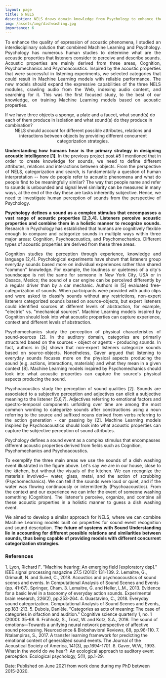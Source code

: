 ```yaml
---
layout: page
title: 6 NELS
description: NELS draws domain knowledge from Psychology to enhance the quality of expression of acoustic phenomena.
img: /assets/img/dishwashing.jpg
importance: 6
---
```


<p align="justify"> To enhance the quality of expression of acoustic phenomena, I studied an interdisciplinary solution that combined Machine Learning and Psychology. Psychology has numerous human studies to determine what are the acoustic properties that listeners consider to perceive and describe sounds. Acoustic properties are mainly derived from three areas, Cognition, Psychomechanics and Psychoacoustics. Inspired by the acoustic properties that were successful in listening experiments, we selected categories that could result in Machine Learning models with reliable performance. The new models should expand the expressive capabilities of the three NELS modules, crawling audio from the Web, indexing audio content, and searching for it. This was the first focused study, to the best of our knowledge, on training Machine Learning models based on acoustic properties. </p>

<div class="row">
    <div class="col-sm mt-3 mt-md-0">
        <img class="img-fluid rounded z-depth-1" src="{{ '/assets/img/lim_knowledge.png' | relative_url }}" alt="" title="example image"/>
    </div>
</div>    
<div class="caption">
    If we have three objects a sponge, a plate and a faucet, what sound(s) do each of them produce in isolation and what sound(s) do they produce in combination?   
</div>

<center>
<div class="row">
    <div class="col-sm mt-3 mt-md-0">
        <img class="img-fluid rounded z-depth-1" src="{{ '/assets/img/dishwashing.jpg' | relative_url }}" alt="" title="example image"/>
    </div>
</div>    
<div class="caption">
    NELS should account for different possible attributes, relations and interactions between objects by providing different concurrent categorization strategies.    
</div>
</center>

<p align="justify"><b>Understanding how humans hear is the primary strategy in designing acoustic intelligence [1]</b>. In the previous <a href="https://bmartin1.github.io/projects/5_project/"> project post #5</a> I mentioned that in order to create knowledge for sounds, we need to define different attributes, relations and interactions between objects. From the perspective of NELS, categorization and search, is fundamentally a question of human interpretation -- how do people refer to acoustic phenomena and what do people find to be meaningfully similar? The way that people name and refer to sounds is unbounded and signal level similarity can be measured in many ways, at the end of the day these are tasks inherently subjective. Hence, we need to investigate human perception of sounds from the perspective of Psychology. </p>

<p align="justify"> <b>Psychology defines a sound as a complex stimulus that encompasses a vast range of acoustic properties [2,3,4]. Listeners perceive acoustic properties and combine them in a holistic manner to recognize sounds.</b> Research in Psychology has established that humans are cognitively flexible enough to compare and categorize sounds in multiple ways within three major areas: Cognition, Psychoacoustics, and Psychomechanics. Different types of acoustic properties are derived from these three areas. </p>

<p align="justify"> Cognition studies the perception through experience, knowledge and language [2,4]. Psychological experiments have shown that listeners group everyday sounds based more on individual experiences rather than shared "common" knowledge. For example, the loudness or quietness of a city's soundscape is not the same for someone in New York City, USA or in Oaxaca, Mexico; the sound of a car engine can be perceived differently by a regular driver than by a car mechanic. Authors in [5] evaluated free-categorization of sounds. When participants were provided with audio clips and were asked to classify sounds without any restrictions, non-expert listeners categorized sounds based on source-objects, but expert listeners could identified sources at different levels of abstraction, for example, "electric" vs. "mechanical sources". Machine Learning models inspired by Cognition should look into what acoustic properties can capture experience, context and different levels of abstraction.</p>

<p align="justify">Psychomechanics study the perception of physical characteristics of sound-sources [2]. In the auditory domain, categories are primarily structured based on the sources - object or agents - producing sounds. In fact, authors in [5] shown that non-expert listeners categorize sounds based on source-objects. Nonetheless, Gaver argued that listening to everyday sounds focuses more on the physical aspects producing the sound (e.g. actions, interactions, materials) and what they mean in a given context [8]. Machine Learning models inspired by Psychomechanics should look into what acoustic properties can capture the source's physical aspects producing the sound.</p>

<p align="justify">Psychoacoustics study the perception of sound qualities [2]. Sounds are associated to a subjective perception and adjectives can elicit a subjective meaning to the listener [5,6,7]. Adjectives referring to emotional factors and spectro-temporal components unfolding over time are among the most common wording to categorize sounds after constructions using a noun referring to the source and suffixed nouns derived from verbs referring to the action generation - car passing by [2]. Machine Learning models inspired by Psychoacoustics should look into what acoustic properties can capture the subjective perception of sound attributes.</p>

<div class="row">
    <div class="col-sm mt-3 mt-md-0">
        <img class="img-fluid rounded z-depth-1" src="{{ '/assets/img/interdisciplinary.png' | relative_url }}" alt="" title="example image"/>
    </div>
</div>    
<div class="caption">
    Psychology defines a sound event as a complex stimulus that encompasses different acoustic properties derived from fields such as Cognition, Psychomechanics and Psychoacoustics.
</div>

<p align="justify">To exemplify the three main areas we use the sounds of a dish washing event illustrated in the figure above. Let's say we are in our house, close to the kitchen, but without the visuals of the kitchen. We can recognize the materials involved-- water, glass, metal, and the action of scrubbing (Psychomechanics). We can tell if the sounds were loud or quiet, and if the water was flowing continuously or intermittently (Psychoacoustics). From the context and our experience we can infer the event of someone washing something (Cognition). The listener's perceive, organize, and combine all these acoustic properties in a holistic manner to guess a dish washing event. </p>

<p align="justify">We aimed to develop a similar approach for NELS, where we can combine Machine Learning models built on properties for sound event recognition and sound description. <b>The future of systems with Sound Understanding lie in accounting for different possible relations and similarities between sounds, thus being capable of providing models with different concurrent categorization strategies.</b></p>


<h3>References</h3>
1. Lyon, Richard F. "Machine hearing: An emerging field [exploratory dsp]." IEEE signal processing magazine 27.5 (2010): 131-139.
2. Lemaitre, G., Grimault, N. and Suied, C., 2018. Acoustics and psychoacoustics of sound scenes and events. In Computational Analysis of Sound Scenes and Events (pp. 41-67). Springer, Cham.
3. Lemaitre, G. and Heller, L.M., 2013. Evidence for a basic level in a taxonomy of everyday action sounds. Experimental brain research, 226(2), pp.253-264.
4. Guastavino, C., 2018. Everyday sound categorization. Computational Analysis of Sound Scenes and Events, pp.183-213.
5. Dubois, Danièle. "Categories as acts of meaning: The case of categories in olfaction and audition." Cognitive science quarterly 1, no. 1 (2000): 35-68.
6. Frühholz, S., Trost, W. and Kotz, S.A., 2016. The sound of emotions—Towards a unifying neural network perspective of affective sound processing. Neuroscience & Biobehavioral Reviews, 68, pp.96-110.
7. Ntalampiras, S., 2017. A transfer learning framework for predicting the emotional content of generalized sound events. The Journal of the Acoustical Society of America, 141(3), pp.1694-1701.
8. Gaver, W.W., 1993. What in the world do we hear?: An ecological approach to auditory event perception. Ecological psychology, 5(1), pp.1-29.

Date: Published on June 2021 from work done during my PhD between 2015-2020.


<!--
<div class="row">
    <div class="col-sm mt-3 mt-md-0">
        <img class="img-fluid rounded z-depth-1" src="{{ '/assets/img/1.jpg' | relative_url }}" alt="" title="example image"/>
    </div>
    <div class="col-sm mt-3 mt-md-0">
        <img class="img-fluid rounded z-depth-1" src="{{ '/assets/img/3.jpg' | relative_url }}" alt="" title="example image"/>
    </div>
    <div class="col-sm mt-3 mt-md-0">
        <img class="img-fluid rounded z-depth-1" src="{{ '/assets/img/5.jpg' | relative_url }}" alt="" title="example image"/>
    </div>
</div>
<div class="caption">
    Caption photos easily. On the left, a road goes through a tunnel. Middle, leaves artistically fall in a hipster photoshoot. Right, in another hipster photoshoot, a lumberjack grasps a handful of pine needles.
</div>
<div class="row">
    <div class="col-sm mt-3 mt-md-0">
        <img class="img-fluid rounded z-depth-1" src="{{ '/assets/img/5.jpg' | relative_url }}" alt="" title="example image"/>
    </div>
</div>
<div class="caption">
    This image can also have a caption. It's like magic.
</div>

You can also put regular text between your rows of images.
Say you wanted to write a little bit about your project before you posted the rest of the images.
You describe how you toiled, sweated, *bled* for your project, and then... you reveal it's glory in the next row of images.


<div class="row justify-content-sm-center">
    <div class="col-sm-8 mt-3 mt-md-0">
        <img class="img-fluid rounded z-depth-1" src="{{ '/assets/img/6.jpg' | relative_url }}" alt="" title="example image"/>
    </div>
    <div class="col-sm-4 mt-3 mt-md-0">
        <img class="img-fluid rounded z-depth-1" src="{{ '/assets/img/11.jpg' | relative_url }}" alt="" title="example image"/>
    </div>
</div>
<div class="caption">
    You can also have artistically styled 2/3 + 1/3 images, like these.
</div>


The code is simple.
Just wrap your images with `<div class="col-sm">` and place them inside `<div class="row">` (read more about the <a href="https://getbootstrap.com/docs/4.4/layout/grid/" target="_blank">Bootstrap Grid</a> system).
To make images responsive, add `img-fluid` class to each; for rounded corners and shadows use `rounded` and `z-depth-1` classes.
Here's the code for the last row of images above:

```html
<div class="row justify-content-sm-center">
    <div class="col-sm-8 mt-3 mt-md-0">
        <img class="img-fluid rounded z-depth-1" src="{{ '/assets/img/6.jpg' | relative_url }}" alt="" title="example image"/>
    </div>
    <div class="col-sm-4 mt-3 mt-md-0">
        <img class="img-fluid rounded z-depth-1" src="{{ '/assets/img/11.jpg' | relative_url }}" alt="" title="example image"/>
    </div>
</div>
```
-->

